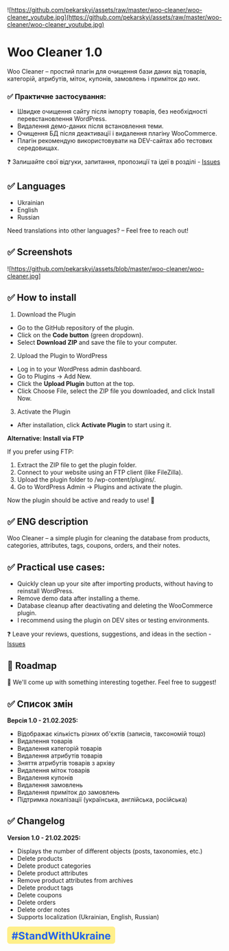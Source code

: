 ![https://github.com/pekarskyi/assets/raw/master/woo-cleaner/woo-cleaner_youtube.jpg](https://github.com/pekarskyi/assets/raw/master/woo-cleaner/woo-cleaner_youtube.jpg)

# Woo Cleaner 1.0

Woo Cleaner – простий плагін для очищення бази даних від товарів, категорій, атрибутів, міток, купонів, замовлень і приміток до них.

### ✅ Практичне застосування:
- Швидке очищення сайту після імпорту товарів, без необхідності перевстановлення WordPress.
- Видалення демо-даних після встановлення теми.
- Очищення БД після деактивації і видалення плагіну WooCommerce.
- Плагін рекомендую використовувати на DEV-сайтах або тестових середовищах.

❓ Залишайте свої відгуки, запитання, пропозиції та ідеї в розділі - [Issues](https://github.com/pekarskyi/woo-cleaner/issues)

## ✅ Languages

- Ukrainian
- English
- Russian

Need translations into other languages? – Feel free to reach out!

## ✅ Screenshots
![https://github.com/pekarskyi/assets/blob/master/woo-cleaner/woo-cleaner.jpg]

## ✅ How to install

1. Download the Plugin
- Go to the GitHub repository of the plugin.
- Click on the **Code button** (green dropdown).
- Select **Download ZIP** and save the file to your computer.

2. Upload the Plugin to WordPress
- Log in to your WordPress admin dashboard.
- Go to Plugins → Add New.
- Click the **Upload Plugin** button at the top.
- Click Choose File, select the ZIP file you downloaded, and click Install Now.

3. Activate the Plugin
- After installation, click **Activate Plugin** to start using it.


**Alternative: Install via FTP**

If you prefer using FTP:

1. Extract the ZIP file to get the plugin folder.
2. Connect to your website using an FTP client (like FileZilla).
3. Upload the plugin folder to /wp-content/plugins/.
4. Go to WordPress Admin → Plugins and activate the plugin.

Now the plugin should be active and ready to use! 🚀

## ✅ ENG description

Woo Cleaner – a simple plugin for cleaning the database from products, categories, attributes, tags, coupons, orders, and their notes.

## ✅ Practical use cases:
- Quickly clean up your site after importing products, without having to reinstall WordPress.
- Remove demo data after installing a theme.
- Database cleanup after deactivating and deleting the WooCommerce plugin.
- I recommend using the plugin on DEV sites or testing environments.

❓ Leave your reviews, questions, suggestions, and ideas in the section - [Issues](https://github.com/pekarskyi/woo-cleaner/issues)

## 🚀 Roadmap
👨 We'll come up with something interesting together. Feel free to suggest!

## ✅ Список змін

**Версія 1.0 - 21.02.2025:**
- Відображає кількість різних об'єктів (записів, таксономій тощо)
- Видалення товарів
- Видалення категорій товарів
- Видалення атрибутів товарів
- Зняття атрибутів товарів з архіву
- Видалення міток товарів
- Видалення купонів
- Видалення замовлень
- Видалення приміток до замовлень
- Підтримка локалізації (українська, англійська, російська)

## ✅ Changelog

**Version 1.0 - 21.02.2025:**
- Displays the number of different objects (posts, taxonomies, etc.)
- Delete products
- Delete product categories
- Delete product attributes
- Remove product attributes from archives
- Delete product tags
- Delete coupons
- Delete orders
- Delete order notes
- Supports localization (Ukrainian, English, Russian)

[![Stand With Ukraine](https://raw.githubusercontent.com/vshymanskyy/StandWithUkraine/main/badges/StandWithUkraine.svg)](https://justgo.ink/standwithukraine)